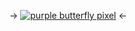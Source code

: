 -> [![purple butterfly pixel](https://media.discordapp.net/attachments/1088293002113470475/1138841894110109756/image0.gif)](hmph) <-